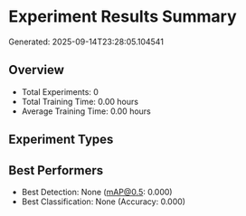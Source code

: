 # Experiment Results Summary

Generated: 2025-09-14T23:28:05.104541

## Overview
- Total Experiments: 0
- Total Training Time: 0.00 hours
- Average Training Time: 0.00 hours

## Experiment Types

## Best Performers
- Best Detection: None (mAP@0.5: 0.000)
- Best Classification: None (Accuracy: 0.000)
